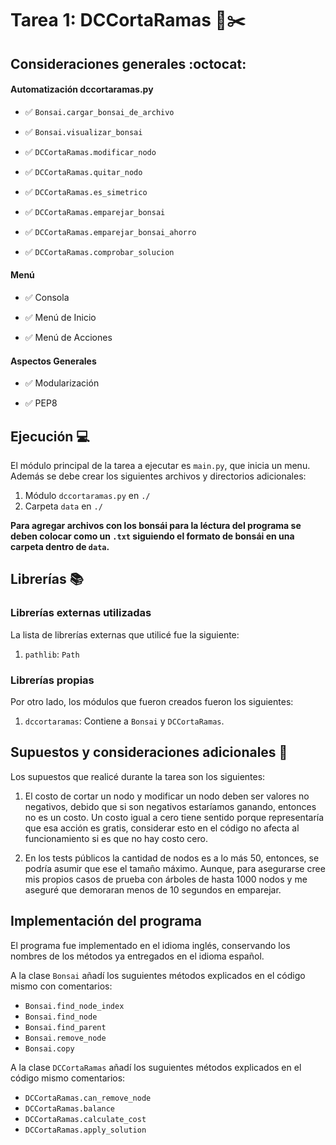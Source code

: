 # Tarea 1: DCCortaRamas 🌳✂️

## Consideraciones generales :octocat:

#### Automatización dccortaramas.py

- ✅ `Bonsai.cargar_bonsai_de_archivo`

- ✅ `Bonsai.visualizar_bonsai`

- ✅ `DCCortaRamas.modificar_nodo`

- ✅ `DCCortaRamas.quitar_nodo`

- ✅ `DCCortaRamas.es_simetrico`

- ✅ `DCCortaRamas.emparejar_bonsai`

- ✅ `DCCortaRamas.emparejar_bonsai_ahorro`

- ✅ `DCCortaRamas.comprobar_solucion`

#### Menú

- ✅ Consola

- ✅ Menú de Inicio

- ✅ Menú de Acciones

#### Aspectos Generales

- ✅ Modularización

- ✅ PEP8

## Ejecución :computer:

El módulo principal de la tarea a ejecutar es `main.py`, que inicia un menu. Además se debe crear los siguientes archivos y directorios adicionales:

1. Módulo `dccortaramas.py` en `./`
2. Carpeta `data` en `./`

**Para agregar archivos con los bonsái para la léctura del programa se deben colocar como un `.txt` siguiendo el formato de bonsái en una carpeta dentro de `data`.**

## Librerías :books:

### Librerías externas utilizadas

La lista de librerías externas que utilicé fue la siguiente:

1. `pathlib`: `Path`

### Librerías propias

Por otro lado, los módulos que fueron creados fueron los siguientes:

1. `dccortaramas`: Contiene a `Bonsai` y `DCCortaRamas`.

## Supuestos y consideraciones adicionales :thinking:

Los supuestos que realicé durante la tarea son los siguientes:

1. El costo de cortar un nodo y modificar un nodo deben ser valores no negativos, debido que si son negativos estaríamos ganando, entonces no es un costo. Un costo igual a cero tiene sentido porque representaría que esa acción es gratis, considerar esto en el código no afecta al funcionamiento si es que no hay costo cero.

2. En los tests públicos la cantidad de nodos es a lo más 50, entonces, se podría asumir que ese el tamaño máximo. Aunque, para asegurarse cree mis propios casos de prueba con árboles de hasta 1000 nodos y me aseguré que demoraran menos de 10 segundos en emparejar.

## Implementación del programa

El programa fue implementado en el idioma inglés, conservando los nombres de los métodos ya entregados en el idioma español.

A la clase `Bonsai` añadí los suguientes métodos explicados en el código mismo con comentarios:

- `Bonsai.find_node_index`
- `Bonsai.find_node`
- `Bonsai.find_parent`
- `Bonsai.remove_node`
- `Bonsai.copy`

A la clase `DCCortaRamas` añadí los suguientes métodos explicados en el código mismo comentarios:

- `DCCortaRamas.can_remove_node`
- `DCCortaRamas.balance`
- `DCCortaRamas.calculate_cost`
- `DCCortaRamas.apply_solution`
